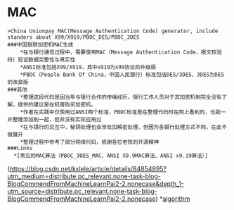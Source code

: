 # MAC
    >China Unionpay MAC(Message Authentication Code) generator, include standers about X99/X919/PBOC_DES/PBOC_3DES
    ###中国银联加密机MAC生成
        *在与银行通信过程中，需要使用MAC（Message Authentication Code，报文校验码）验证数据完整性与真实性
        *ANSI标准包括X99/X919，其中x919为x99协议的升级版
        *PBOC（People Bank Of China，中国人民银行）标准包括DES/3DES，3DES为DES的改良版
    ###其他
        *整理这段代码是因当年与银行合作的惨痛经历，银行工作人员对于其加密机制完全没有了解，提供的建议是在机房购买加密机。
        *作者在实践中仅使用过ANSI两个标准，PBOC标准是在整理代码时在网上看到的，也就一并整理添加到一起，但并没有实际应用过
        *在与银行的交互中，秘钥处理也会涉及加解密处理，但因为各银行处理方式不同，在此不做展开
        *整理过程中参考了部分网络代码，感谢各位老铁的开源精神
    ###Links
      *[常见的MAC算法（PBOC_3DES_MAC、ANSI X9.9MAC算法、ANSI x9.19算法）]
(https://blog.csdn.net/kxlele/article/details/84854895?utm_medium=distribute.pc_relevant.none-task-blog-BlogCommendFromMachineLearnPai2-2.nonecase&depth_1-utm_source=distribute.pc_relevant.none-task-blog-BlogCommendFromMachineLearnPai2-2.nonecase)
        *[algorithm](https://github.com/sunvim/algorithm)